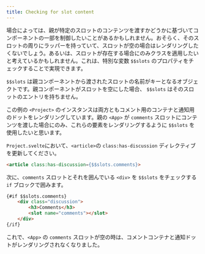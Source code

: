 ```yaml
---
title: Checking for slot content
---
```


場合によっては、親が特定のスロットのコンテンツを渡すかどうかに基づいてコンポーネントの一部を制御したいことがあるかもしれません。おそらく、そのスロットの周りにラッパーを持っていて、スロットが空の場合はレンダリングしたくないでしょう。あるいは、スロットが存在する場合にのみクラスを適用したいと考えているかもしれません。これは、特別な変数 `$$slots` のプロパティをチェックすることで実現できます。

`$$slots` は親コンポーネントから渡されたスロットの名前がキーとなるオブジェクトです。親コンポーネントがスロットを空にした場合、 `$$slots` はそのスロットのエントリを持ちません。

この例の `<Project>` のインスタンスは両方ともコメント用のコンテナと通知用のドットをレンダリングしています。親の `<App>` が `comments` スロットにコンテンツを渡した場合にのみ、これらの要素をレンダリングするように `$$slots` を使用したいと思います。

`Project.svelte`において、`<article>`の `class:has-discussion` ディレクティブを更新してください。

```html
<article class:has-discussion={$$slots.comments}>
```

次に、`comments` スロットとそれを囲んでいる `<div>` を `$$slots` をチェックする `if` ブロックで囲みます。

```html
{#if $$slots.comments}
	<div class="discussion">
		<h3>Comments</h3>
		<slot name="comments"></slot>
	</div>
{/if}
```

これで、`<App>` の `comments` スロットが空の時は、コメントコンテナと通知ドットがレンダリングされなくなりました。
